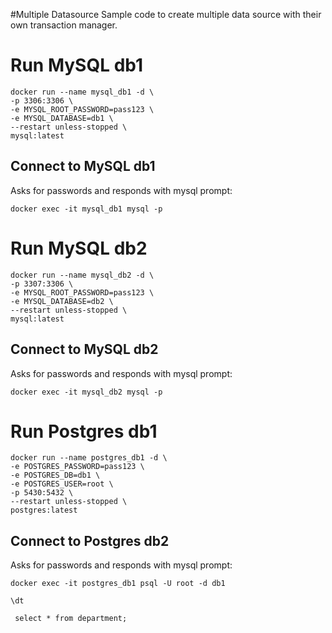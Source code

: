 #Multiple Datasource
Sample code to create multiple data source with their own transaction manager.



# Run MySQL db1
```shell
docker run --name mysql_db1 -d \
-p 3306:3306 \
-e MYSQL_ROOT_PASSWORD=pass123 \
-e MYSQL_DATABASE=db1 \
--restart unless-stopped \
mysql:latest

```

## Connect to MySQL db1

Asks for passwords and responds with mysql prompt:

```shell
docker exec -it mysql_db1 mysql -p
```
# Run MySQL db2
```shell
docker run --name mysql_db2 -d \
-p 3307:3306 \
-e MYSQL_ROOT_PASSWORD=pass123 \
-e MYSQL_DATABASE=db2 \
--restart unless-stopped \
mysql:latest

```

## Connect to MySQL db2

Asks for passwords and responds with mysql prompt:

```shell
docker exec -it mysql_db2 mysql -p 
```

# Run Postgres db1
```shell
docker run --name postgres_db1 -d \
-e POSTGRES_PASSWORD=pass123 \
-e POSTGRES_DB=db1 \
-e POSTGRES_USER=root \
-p 5430:5432 \
--restart unless-stopped \
postgres:latest
```

## Connect to Postgres db2

Asks for passwords and responds with mysql prompt:

```shell
docker exec -it postgres_db1 psql -U root -d db1

```
```shell
\dt

 select * from department;

```

